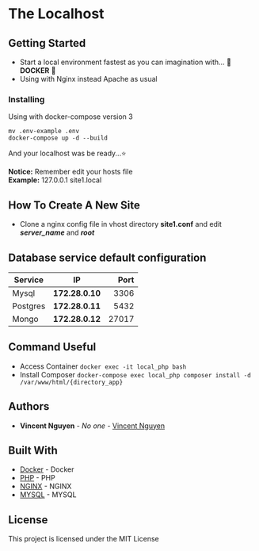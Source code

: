 # The Localhost
## Getting Started
* Start a local environment fastest as you can imagination with... :whale: **DOCKER** :whale:
* Using with Nginx instead Apache as usual

### Installing
Using with docker-compose version 3
```
mv .env-example .env
docker-compose up -d --build
```
And your localhost was be ready...:star:  

**Notice:** Remember edit your hosts file  
**Example:** 127.0.0.1 site1.local

## How To Create A New Site
* Clone a nginx config file in vhost directory **site1.conf** and edit ***server_name*** and ***root***

## Database service default configuration
|   Service  |            IP           |    Port   |
|----------- |:-------------------:|---------:|
| Mysql     | **172.28.0.10** |   3306   |
| Postgres | **172.28.0.11** |   5432   |
| Mongo    | **172.28.0.12** |  27017  |

## Command Useful
* Access Container `docker exec -it local_php bash`
* Install Composer `docker-compose exec local_php composer install -d /var/www/html/{directory_app}`

## Authors
* **Vincent Nguyen** - *No one* - [Vincent Nguyen](https://github.com/vincentnguyen92)

## Built With
* [Docker](https://store.docker.com/search?offering=community&type=edition) - Docker
* [PHP](https://hub.docker.com/_/php/) - PHP
* [NGINX](https://hub.docker.com/_/nginx/) - NGINX
* [MYSQL](https://hub.docker.com/_/mysql/) - MYSQL

## License
This project is licensed under the MIT License
